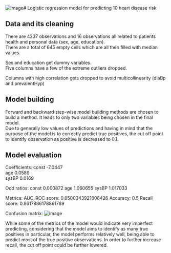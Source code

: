 ![image](https://github.com/SamodAas/Simple-logistic-regression-model/assets/55328989/5dadec26-8994-4602-8eab-f03269ed543b)# Logistic regression model for predicting 10 heart disease risk 

## Data and its cleaning

There are 4237 observations and 16 observations all related to patients health and personal data (sex, age, education).  
There are a total of 645 empty cells which are all then filled with median values.  

Sex and education get dummy variables.  
Five columns have a few of the extreme outliers dropped.  

Columns with high correlation gets dropped to avoid multicollinearity (diaBp and prevalentHyp)

## Model building

Forward and backward step-wise model building methods are chosen to build a method. It leads to only two variables being chosen in the final model.  
Due to generally low values of predictions and having in mind that the purpose of the model is to correctly predict true positives, the cut off point to identify observation as positive is decreased to 0.1.  

## Model evaluation

Coefficients:
const          -7.0447     
age             0.0589      
sysBP           0.0169 

Odd ratios:
const           0.000872
age             1.060655
sysBP           1.017033

Metrics:
AUC_ROC score:  0.6500343921608426
Accuracy:       0.5
Recall score:   0.8617886178861789

Confusion matrix:
![image](https://github.com/SamodAas/Simple-logistic-regression-model/assets/55328989/8ca76080-e968-452f-aa48-4a40d5f20f99)


While some of the metrics of the model would indicate very imperfect predicting, considering that the model aims to identify as many true positives in particular, the model performs relatively well, being able to predict most of the true positive observations. In order to further increase recall, the cut off point could be further lowered.
